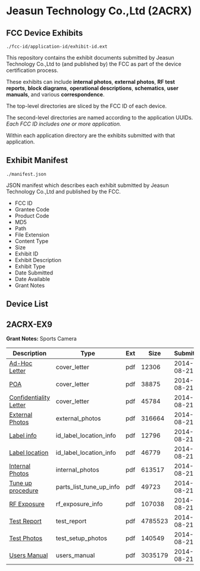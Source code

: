 # Jeasun Technology Co.,Ltd (2ACRX)
## FCC Device Exhibits

```
./fcc-id/application-id/exhibit-id.ext
```

This repository contains the exhibit documents submitted by Jeasun Technology Co.,Ltd to (and published by) the FCC as part of the device certification process.

These exhibits can include **internal photos**, **external photos**, **RF test reports**, **block diagrams**, **operational descriptions**, **schematics**, **user manuals**, and various **correspondence**.

The top-level directories are sliced by the FCC ID of each device.

The second-level directories are named according to the application UUIDs. *Each FCC ID includes one or more application.*

Within each application directory are the exhibits submitted with that application. 

## Exhibit Manifest

```
./manifest.json
```

JSON manifest which describes each exhibit submitted by Jeasun Technology Co.,Ltd and published by the FCC.

- FCC ID
- Grantee Code
- Product Code
- MD5
- Path
- File Extension
- Content Type
- Size
- Exhibit ID
- Exhibit Description
- Exhibit Type
- Date Submitted
- Date Available
- Grant Notes

## Device List
## 2ACRX-EX9
**Grant Notes:** Sports Camera

| Description | Type | Ext | Size | Submitted | Available |
| ----------- | ---- | --- | ---- | --------- | --------- |
| [Ad-Hoc Letter](2ACRX-EX9/9c1305bfa2fb4e8fd2a2db5f6dc855cd/2366222.pdf) | cover_letter | pdf | 12306 | 2014-08-21 | 2014-08-21 |
| [POA](2ACRX-EX9/9c1305bfa2fb4e8fd2a2db5f6dc855cd/2366223.pdf) | cover_letter | pdf | 38875 | 2014-08-21 | 2014-08-21 |
| [Confidentiality Letter](2ACRX-EX9/9c1305bfa2fb4e8fd2a2db5f6dc855cd/2366224.pdf) | cover_letter | pdf | 45784 | 2014-08-21 | 2014-08-21 |
| [External Photos](2ACRX-EX9/9c1305bfa2fb4e8fd2a2db5f6dc855cd/2366225.pdf) | external_photos | pdf | 316664 | 2014-08-21 | 2014-08-21 |
| [Label info](2ACRX-EX9/9c1305bfa2fb4e8fd2a2db5f6dc855cd/2366226.pdf) | id_label_location_info | pdf | 12796 | 2014-08-21 | 2014-08-21 |
| [Label location](2ACRX-EX9/9c1305bfa2fb4e8fd2a2db5f6dc855cd/2366228.pdf) | id_label_location_info | pdf | 46779 | 2014-08-21 | 2014-08-21 |
| [Internal Photos](2ACRX-EX9/9c1305bfa2fb4e8fd2a2db5f6dc855cd/2366227.pdf) | internal_photos | pdf | 613517 | 2014-08-21 | 2014-08-21 |
| [Tune up procedure](2ACRX-EX9/9c1305bfa2fb4e8fd2a2db5f6dc855cd/2366221.pdf) | parts_list_tune_up_info | pdf | 49723 | 2014-08-21 | 2014-08-21 |
| [RF Exposure](2ACRX-EX9/9c1305bfa2fb4e8fd2a2db5f6dc855cd/2366230.pdf) | rf_exposure_info | pdf | 107038 | 2014-08-21 | 2014-08-21 |
| [Test Report](2ACRX-EX9/9c1305bfa2fb4e8fd2a2db5f6dc855cd/2366233.pdf) | test_report | pdf | 4785523 | 2014-08-21 | 2014-08-21 |
| [Test Photos](2ACRX-EX9/9c1305bfa2fb4e8fd2a2db5f6dc855cd/2366232.pdf) | test_setup_photos | pdf | 140549 | 2014-08-21 | 2014-08-21 |
| [Users Manual](2ACRX-EX9/9c1305bfa2fb4e8fd2a2db5f6dc855cd/2366229.pdf) | users_manual | pdf | 3035179 | 2014-08-21 | 2014-08-21 |
